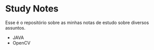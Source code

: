 # Study Notes

Esse é o repositório sobre as minhas notas de estudo sobre diversos assuntos. 

- JAVA
- OpenCV 

